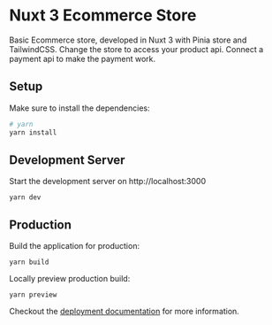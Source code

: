 # Nuxt 3 Ecommerce Store
Basic Ecommerce store, developed in Nuxt 3 with Pinia store and TailwindCSS.
Change the store to access your product api.
Connect a payment api to make the payment work.

## Setup

Make sure to install the dependencies:

```bash
# yarn
yarn install

```

## Development Server

Start the development server on http://localhost:3000

```
yarn dev
```

## Production

Build the application for production:

```
yarn build
```

Locally preview production build:

```
yarn preview
```

Checkout the [deployment documentation](https://v3.nuxtjs.org/guide/deploy/presets) for more information.

